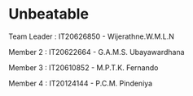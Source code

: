 # Unbeatable

Team Leader : IT20626850 - Wijerathne.W.M.L.N

Member 2 : IT20622664 - G.A.M.S. Ubayawardhana

Member 3 : IT20610852 - M.P.T.K. Fernando

Member 4 : IT20124144 - P.C.M. Pindeniya
